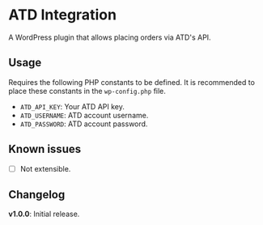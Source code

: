 # ATD Integration

A WordPress plugin that allows placing orders via ATD's API.

## Usage

Requires the following PHP constants to be defined. It is recommended to place these constants in the `wp-config.php` file.

- `ATD_API_KEY`: Your ATD API key.
- `ATD_USERNAME`: ATD account username.
- `ATD_PASSWORD`: ATD account password.

## Known issues

- [ ] Not extensible.

## Changelog

**v1.0.0**: Initial release.